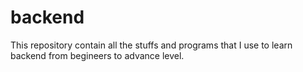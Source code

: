 # backend
This repository contain all the stuffs and programs that I use to learn backend from begineers to advance level.
